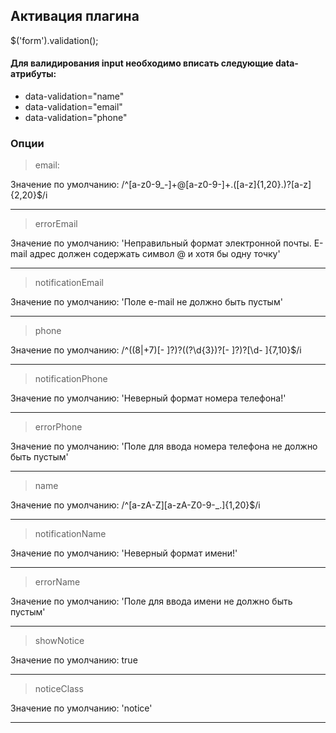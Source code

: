 
## Активация плагина
$('form').validation();


#### Для валидирования input необходимо вписать следующие data-атрибуты:
+ data-validation="name"
+ data-validation="email"
+ data-validation="phone"


### Опции

> email: 

Значение по умолчанию: /^[a-z0-9_-]+@[a-z0-9-]+\.([a-z]{1,20}\.)?[a-z]{2,20}$/i
***


> errorEmail

Значение по умолчанию: 'Неправильный формат электронной почты. E-mail адрес должен содержать символ @ и хотя бы одну точку'
***



> notificationEmail

Значение по умолчанию: 'Поле e-mail не должно быть пустым'
***


> phone

Значение по умолчанию: /^((8|\+7)[\- ]?)?(\(?\d{3}\)?[\- ]?)?[\d\- ]{7,10}$/i
***

> notificationPhone

Значение по умолчанию: 'Неверный формат номера телефона!'
***

> errorPhone

Значение по умолчанию: 'Поле для ввода номера телефона не должно быть пустым'
***

> name

Значение по умолчанию:
/^[a-zA-Z][a-zA-Z0-9-_\.]{1,20}$/i
***


> notificationName

Значение по умолчанию: 'Неверный формат имени!'
***



> errorName

Значение по умолчанию: 'Поле для ввода имени не должно быть пустым'
***


> showNotice

Значение по умолчанию: true
***



> noticeClass

Значение по умолчанию: 'notice'
***
